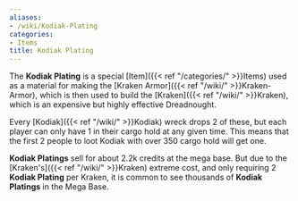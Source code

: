 ```yaml
---
aliases:
- /wiki/Kodiak-Plating
categories:
- Items
title: Kodiak Plating
---
```


The **Kodiak Plating** is a special [Item]({{< ref "/categories/" >}}Items) used as a material for making the [Kraken Armor]({{< ref "/wiki/" >}}Kraken-Armor), which is then used to build the [Kraken]({{< ref "/wiki/" >}}Kraken), which is an expensive but highly effective Dreadnought.

Every [Kodiak]({{< ref "/wiki/" >}}Kodiak) wreck drops 2 of these, but each player can only have 1 in their cargo hold at any given time. This means that the first 2 people to loot Kodiak with over 350 cargo hold will get one.

**Kodiak Platings** sell for about 2.2k credits at the mega base. But due to the [Kraken's]({{< ref "/wiki/" >}}Kraken) extreme cost, and only requiring 2 **Kodiak Plating** per Kraken, it is common to see thousands of **Kodiak Platings** in the Mega Base.
